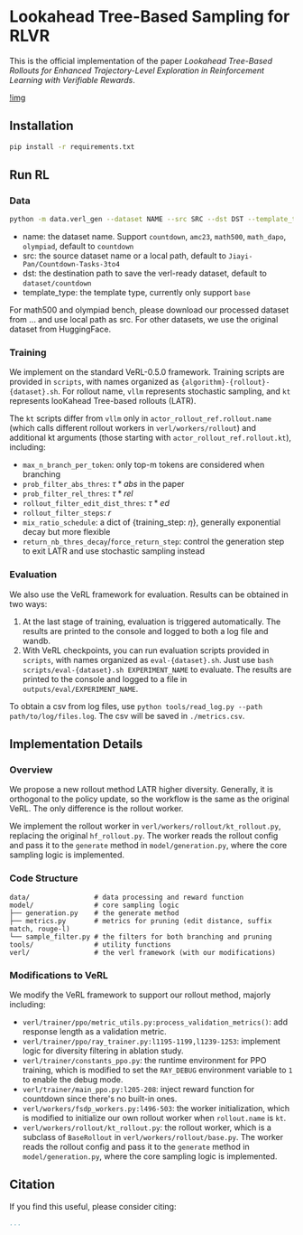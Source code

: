 # Lookahead Tree-Based Sampling for RLVR

This is the official implementation of the paper _Lookahead Tree-Based Rollouts for Enhanced Trajectory-Level Exploration in Reinforcement Learning with Verifiable Rewards_.

[!img](assets/overview.jpg)

## Installation

```bash
pip install -r requirements.txt
```

## Run RL

### Data

```bash
python -m data.verl_gen --dataset NAME --src SRC --dst DST --template_type TEMPLATE_TYPE
```

- name: the dataset name. Support `countdown`, `amc23`, `math500`, `math_dapo`, `olympiad`, default to `countdown`
- src: the source dataset name or a local path, default to `Jiayi-Pan/Countdown-Tasks-3to4`
- dst: the destination path to save the verl-ready dataset, default to `dataset/countdown`
- template_type: the template type, currently only support `base`

For math500 and olympiad bench, please download our processed dataset from ... and use local path as src. For other datasets, we use the original dataset from HuggingFace.

### Training

We implement on the standard VeRL-0.5.0 framework. Training scripts are provided in `scripts`, with names organized as `{algorithm}-{rollout}-{dataset}.sh`. For rollout name, `vllm` represents stochastic sampling, and `kt` represents looKahead Tree-based rollouts (LATR).

The `kt` scripts differ from `vllm` only in `actor_rollout_ref.rollout.name` (which calls different rollout workers in `verl/workers/rollout`) and additional kt arguments (those starting with `actor_rollout_ref.rollout.kt`), including:

- `max_n_branch_per_token`: only top-m tokens are considered when branching
- `prob_filter_abs_thres`: $\tau*{abs}$ in the paper
- `prob_filter_rel_thres`: $\tau*{rel}$
- `rollout_filter_edit_dist_thres`: $\tau*{ed}$
- `rollout_filter_steps`: $r$
- `mix_ratio_schedule`: a dict of {training_step: $\eta$}, generally exponential decay but more flexible
- `return_nb_thres_decay`/`force_return_step`: control the generation step to exit LATR and use stochastic sampling instead

### Evaluation

We also use the VeRL framework for evaluation. Results can be obtained in two ways:

1. At the last stage of training, evaluation is triggered automatically. The results are printed to the console and logged to both a log file and wandb.
2. With VeRL checkpoints, you can run evaluation scripts provided in `scripts`, with names organized as `eval-{dataset}.sh`. Just use `bash scripts/eval-{dataset}.sh EXPERIMENT_NAME` to evaluate. The results are printed to the console and logged to a file in `outputs/eval/EXPERIMENT_NAME`.

To obtain a csv from log files, use `python tools/read_log.py --path path/to/log/files.log`. The csv will be saved in `./metrics.csv`.

## Implementation Details

### Overview

We propose a new rollout method LATR higher diversity. Generally, it is orthogonal to the policy update, so the workflow is the same as the original VeRL. The only difference is the rollout worker.

We implement the rollout worker in `verl/workers/rollout/kt_rollout.py`, replacing the original `hf_rollout.py`. The worker reads the rollout config and pass it to the `generate` method in `model/generation.py`, where the core sampling logic is implemented.

### Code Structure

```
data/                # data processing and reward function
model/               # core sampling logic
├── generation.py    # the generate method
├── metrics.py       # metrics for pruning (edit distance, suffix match, rouge-l)
└── sample_filter.py # the filters for both branching and pruning
tools/               # utility functions
verl/                # the verl framework (with our modifications)
```

### Modifications to VeRL

We modify the VeRL framework to support our rollout method, majorly including:

- `verl/trainer/ppo/metric_utils.py:process_validation_metrics()`: add response length as a validation metric.
- `verl/trainer/ppo/ray_trainer.py:l1195-1199,l1239-1253`: implement logic for diversity filtering in ablation study.
- `verl/trainer/constants_ppo.py`: the runtime environment for PPO training, which is modified to set the `RAY_DEBUG` environment variable to `1` to enable the debug mode.
- `verl/trainer/main_ppo.py:l205-208`: inject reward function for countdown since there's no built-in ones.
- `verl/workers/fsdp_workers.py:l496-503`: the worker initialization, which is modified to initialize our own rollout worker when `rollout.name` is `kt`.
- `verl/workers/rollout/kt_rollout.py`: the rollout worker, which is a subclass of `BaseRollout` in `verl/workers/rollout/base.py`. The worker reads the rollout config and pass it to the `generate` method in `model/generation.py`, where the core sampling logic is implemented.

## Citation

If you find this useful, please consider citing:

```bibtex
...
```
